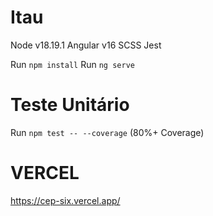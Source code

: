 # Itau

Node v18.19.1
Angular v16
SCSS
Jest

Run `npm install`
Run `ng serve`

# Teste Unitário
Run `npm test -- --coverage`  (80%+ Coverage)

# VERCEL
https://cep-six.vercel.app/